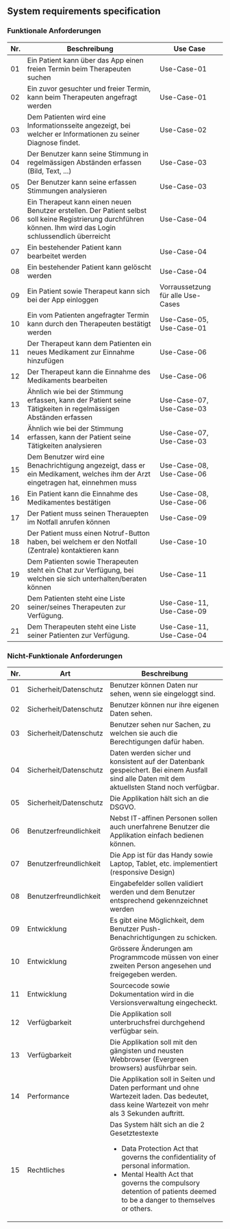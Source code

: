 <!-- Bitte Unterkapitel mit ### fortführen damit das Dokument nach dem Merge dann bereits sauber gegliedert ist -->
## System requirements specification

### Funktionale Anforderungen

Nr. | Beschreibung | Use Case
-----|--------|-------------
01 | Ein Patient kann über das App einen freien Termin beim Therapeuten suchen | Use-Case-01
02 | Ein zuvor gesuchter und freier Termin, kann beim Therapeuten angefragt werden | Use-Case-01
03 | Dem Patienten wird eine Informationsseite angezeigt, bei welcher er Informationen zu seiner Diagnose findet. | Use-Case-02
04 | Der Benutzer kann seine Stimmung in regelmässigen Abständen erfassen (Bild, Text, ...) | Use-Case-03
05 | Der Benutzer kann seine erfassen Stimmungen analysieren | Use-Case-03
06 | Ein Therapeut kann einen neuen Benutzer erstellen. Der Patient selbst soll keine Registrierung durchführen können. Ihm wird das Login schlussendlich überreicht | Use-Case-04
07 | Ein bestehender Patient kann bearbeitet werden | Use-Case-04
08 | Ein bestehender Patient kann gelöscht werden | Use-Case-04
09 | Ein Patient sowie Therapeut kann sich bei der App einloggen | Vorraussetzung für alle Use-Cases
10 | Ein vom Patienten angefragter Termin kann durch den Therapeuten bestätigt werden | Use-Case-05, Use-Case-01
11 | Der Therapeut kann dem Patienten ein neues Medikament zur Einnahme hinzufügen | Use-Case-06 
12 | Der Therapeut kann die Einnahme des Medikaments bearbeiten | Use-Case-06 
13 | Ähnlich wie bei der Stimmung erfassen, kann der Patient seine Tätigkeiten in regelmässigen Abständen erfassen | Use-Case-07, Use-Case-03
14 | Ähnlich wie bei der Stimmung erfassen, kann der Patient seine Tätigkeiten analysieren | Use-Case-07, Use-Case-03
15 | Dem Benutzer wird eine Benachrichtigung angezeigt, dass er ein Medikament, welches ihm der Arzt eingetragen hat, einnehmen muss  | Use-Case-08, Use-Case-06
16 | Ein Patient kann die Einnahme des Medikamentes bestätigen  | Use-Case-08, Use-Case-06
17 | Der Patient muss seinen Therauepten im Notfall anrufen können | Use-Case-09
18 | Der Patient muss einen Notruf-Button haben, bei welchem er den Notfall (Zentrale) kontaktieren kann | Use-Case-10
19 | Dem Patienten sowie Therapeuten steht ein Chat zur Verfügung, bei welchen sie sich unterhalten/beraten können | Use-Case-11
20 | Dem Patienten steht eine Liste seiner/seines Therapeuten zur Verfügung. | Use-Case-11, Use-Case-09
21 | Dem Therapeuten steht eine Liste seiner Patienten zur Verfügung. | Use-Case-11, Use-Case-04


### Nicht-Funktionale Anforderungen

Nr. | Art | Beschreibung
-----|--------|--------
01 | Sicherheit/Datenschutz | Benutzer können Daten nur sehen, wenn sie eingeloggt sind.
02 | Sicherheit/Datenschutz | Benutzer können nur ihre eigenen Daten sehen.
03 | Sicherheit/Datenschutz | Benutzer sehen nur Sachen, zu welchen sie auch die Berechtigungen dafür haben.
04 | Sicherheit/Datenschutz | Daten werden sicher und konsistent auf der Datenbank gespeichert. Bei einem Ausfall sind alle Daten mit dem aktuellsten Stand noch verfügbar.
05 | Sicherheit/Datenschutz | Die Applikation hält sich an die DSGVO.
06 | Benutzerfreundlichkeit | Nebst IT-affinen Personen sollen auch unerfahrene Benutzer die Applikation einfach bedienen können.
07 | Benutzerfreundlichkeit | Die App ist für das Handy sowie Laptop, Tablet, etc. implementiert (responsive Design)
08 | Benutzerfreundlichkeit | Eingabefelder sollen validiert werden und dem Benutzer entsprechend gekennzeichnet werden
09 | Entwicklung | Es gibt eine Möglichkeit, dem Benutzer Push-Benachrichtigungen zu schicken. 
10 | Entwicklung | Grössere Änderungen am Programmcode müssen von einer zweiten Person angesehen und freigegeben werden.
11 | Entwicklung | Sourcecode sowie Dokumentation wird in die Versionsverwaltung eingecheckt. 
12 | Verfügbarkeit | Die Applikation soll unterbruchsfrei durchgehend verfügbar sein.
13 | Verfügbarkeit | Die Applikation soll mit den gängisten und neusten Webbrowser (Evergreen browsers) ausführbar sein.
14 | Performance | Die Applikation soll in Seiten und Daten performant und ohne Wartezeit laden. Das bedeutet, dass keine Wartezeit von mehr als 3 Sekunden auftritt.
15 | Rechtliches | Das System hält sich an die 2 Gesetztestexte<ul><li>Data Protection Act that governs the confidentiality of personal information.</li><li>Mental Health Act that governs the compulsory detention of patients deemed to be a danger to themselves or others.</li></ul>
